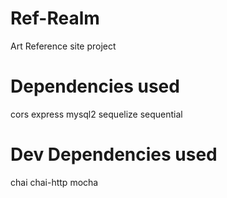 # Ref-Realm
Art Reference site project

# Dependencies used

cors
express
mysql2
sequelize
sequential

# Dev Dependencies used

chai
chai-http
mocha
